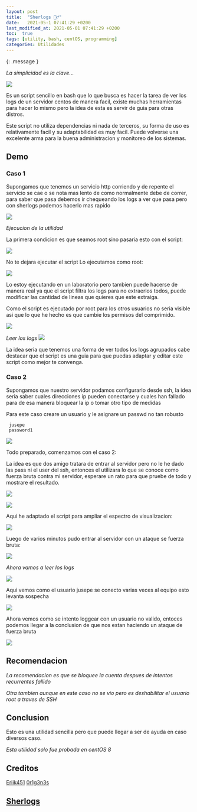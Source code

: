```yaml
---
layout: post
title:  "Sherlogs 🕵️‍♂️"
date:   2021-05-1 07:41:29 +0200
last_modified_at: 2021-05-01 07:41:29 +0200
toc:  true
tags: [utility, bash, centOS, programming]
categories: Utilidades
---
```



{: .message }

*La simplicidad es la clave*...

![](/images_blog/img_sherlogs/Pastedimage20210501101215.png) 

Es un script sencillo en bash que lo que busca es hacer la tarea de ver los logs de un servidor centos de manera facil, existe muchas herramientas para hacer lo mismo pero la idea de esta es servir de guia para otras distros.

Este script no utiliza dependencias ni nada de terceros, su forma de uso es relativamente facil y su adaptabilidad es muy facil. Puede volverse una excelente arma para la buena administracion y monitoreo de los sistemas. 

## Demo
### Caso 1

Supongamos que tenemos un servicio http corriendo y de repente el servicio se cae o se nota mas lento de como normalmente debe de correr, para saber que pasa debemos ir chequeando los logs a ver que pasa pero con sherlogs podemos hacerlo mas rapido

![](/images_blog/img_sherlogs/Pastedimage20210501102457.png)

*Ejecucion de la utilidad*

La primera condicion es que seamos root sino pasaria esto con el script:

![](/images_blog/img_sherlogs/Pastedimage20210501103402.png)

No te dejara ejecutar el script 
Lo ejecutamos como root:
 
![](/images_blog/img_sherlogs/Pastedimage20210501103548.png)
 
Lo estoy ejecutando en un laboratorio pero tambien puede hacerse de manera real ya que el script filtra los logs para no extraerlos todos, puede modificar las cantidad de lineas que quieres que este extraiga.
 
Como el script es ejecutado por root para los otros usuarios no seria visible asi que lo que he hecho es que cambie los permisos del comprimido.

![](/images_blog/img_sherlogs/Pastedimage20210501103937.png)
 
*Leer los logs*
![](/images_blog/img_sherlogs/Pastedimage20210501104110.png)
 
La idea seria que tenemos una forma de ver todos los logs agrupados cabe destacar que el script es una guia para que puedas adaptar y editar este script como mejor te convenga.
 
### Caso 2
 
Supongamos que nuestro servidor podamos configurarlo desde ssh, la idea seria saber cuales direcciones ip pueden conectarse y cuales han fallado para de esa manera bloquear la ip o tomar otro tipo de medidas
 
Para este caso creare un usuario y le asignare un passwd no tan robusto
```
 jusepe
 password1
```
 
![](/images_blog/img_sherlogs/Pastedimage20210501110639.png)
 
Todo preparado, comenzamos con el caso 2:
 
La idea es que dos amigo tratara de entrar al servidor pero no le he dado las pass ni el user del ssh, entonces el utilizara lo que se conoce como fuerza bruta contra mi servidor, esperare un rato para que pruebe de todo y mostrare el resultado.
 
![](/images_blog/img_sherlogs/Pastedimage20210501113457.png)

![](/images_blog/img_sherlogs/Pastedimage20210501121200.png)
 
Aqui he adaptado el script para ampliar el espectro de visualizacion:
 
![](/images_blog/img_sherlogs/Pastedimage20210501113949.png)
 
Luego de varios minutos pudo entrar al servidor con un ataque se fuerza bruta:
 
![](/images_blog/img_sherlogs/Pastedimage20210501121849.png)
 
*Ahora vamos a leer los logs*
 
![](/images_blog/img_sherlogs/Pastedimage20210501123028.png)
 

Aqui vemos como el usuario jusepe se conecto varias veces al equipo esto levanta sospecha

![](/images_blog/img_sherlogs/Pastedimage20210501123058.png)
 
Ahora vemos como se intento loggear con un usuario no valido, entoces podemos llegar a la conclusion de que nos estan haciendo un ataque de fuerza bruta 

![](/images_blog/img_sherlogs/Pastedimage20210501123236.png)
 
## Recomendacion
 *La recomendacion es que se bloquee la cuenta despues de intentos recurrentes fallido*
 
 *Otra tambien aunque en este caso no se vio pero es deshabilitar el usuario root a traves de SSH*
## Conclusion
 
 Esto es una utilidad sencilla pero que puede llegar a ser de ayuda en caso diversos caso.
 
 *Esta utilidad solo fue probada en centOS 8*
 
## Creditos
[Eriik451](https://twitter.com/Eriik451)
[0r1g3n3s](https://twitter.com/0r1g3n3s)

## [Sherlogs](https://github.com/b3nj1-1/sherlogs)